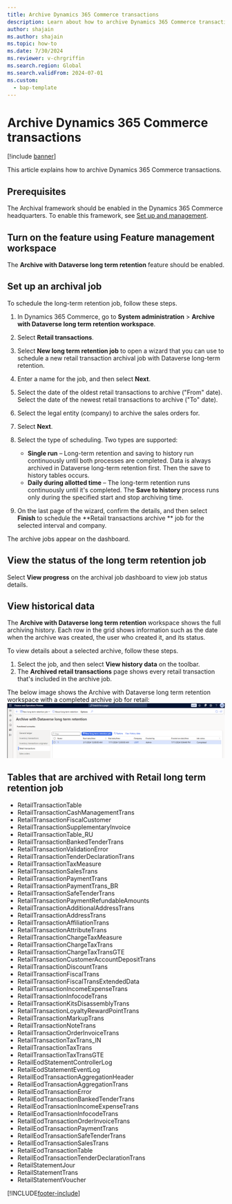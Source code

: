```yaml
---
title: Archive Dynamics 365 Commerce transactions
description: Learn about how to archive Dynamics 365 Commerce transactions.
author: shajain
ms.author: shajain
ms.topic: how-to    
ms.date: 7/30/2024
ms.reviewer: v-chrgriffin
ms.search.region: Global
ms.search.validFrom: 2024-07-01
ms.custom: 
  - bap-template
---
```


# Archive Dynamics 365 Commerce transactions

[!include [banner](includes/banner.md)]

This article explains how to archive Dynamics 365 Commerce transactions.

## Prerequisites

The Archival framework should be enabled in the Dynamics 365 Commerce headquarters. To enable this framework, see [Set up and management](archive-setup-manage.md).

## Turn on the feature using Feature management workspace

The **Archive with Dataverse long term retention** feature should be enabled.

## Set up an archival job

To schedule the long-term retention job, follow these steps.

1. In Dynamics 365 Commerce, go to **System administration** \> **Archive with Dataverse long term retention workspace**.
1. Select **Retail transactions**.
1. Select **New long term retention job** to open a wizard that you can use to schedule a new retail transaction archival job with Dataverse long-term retention.
1. Enter a name for the job, and then select **Next**.
1. Select the date of the oldest retail transactions to archive ("From" date). Select the date of the newest retail transactions to archive ("To" date).
1. Select the legal entity (company) to archive the sales orders for.
1. Select **Next**.
1. Select the type of scheduling. Two types are supported:

    - **Single run** – Long-term retention and saving to history run continuously until both processes are completed. Data is always archived in Dataverse long-term retention first. Then the save to history tables occurs.
    - **Daily during allotted time** – The long-term retention runs continuously until it's completed. The **Save to history** process runs only during the specified start and stop archiving time.

1. On the last page of the wizard, confirm the details, and then select **Finish** to schedule the **Retail transactions archive ** job for the selected interval and company.

The archive jobs appear on the dashboard.
    
## View the status of the long term retention job

Select **View progress** on the archival job dashboard to view job status details.

## View historical data

The **Archive with Dataverse long term retention** workspace shows the full archiving history. Each row in the grid shows information such as the date when the archive was created, the user who created it, and its status.

To view details about a selected archive, follow these steps.

1. Select the job, and then select **View history data** on the toolbar.
1. The **Archived retail transactions** page shows every retail transaction that's included in the archive job. 

The below image shows the Archive with Dataverse long term retention workspace with a completed archive job for retail:
![Archive with Dataverse long term retention workspace for Retail](./articles/commerce/media/Retail_LTR.png "Archive with Dataverse long term retention workspace for Retail")

## Tables that are archived with Retail long term retention job
- RetailTransactionTable
- RetailTransactionCashManagementTrans
- RetailTransactionFiscalCustomer
- RetailTransactionSupplementaryInvoice
- RetailTransactionTable_RU
- RetailTransactionBankedTenderTrans
- RetailTransactionValidationError
- RetailTransactionTenderDeclarationTrans
- RetailTransactionTaxMeasure
- RetailTransactionSalesTrans
- RetailTransactionPaymentTrans
- RetailTransactionPaymentTrans_BR
- RetailTransactionSafeTenderTrans
- RetailTransactionPaymentRefundableAmounts
- RetailTransactionAdditionalAddressTrans
- RetailTransactionAddressTrans
- RetailTransactionAffiliationTrans
- RetailTransactionAttributeTrans
- RetailTransactionChargeTaxMeasure
- RetailTransactionChargeTaxTrans
- RetailTransactionChargeTaxTransGTE
- RetailTransactionCustomerAccountDepositTrans
- RetailTransactionDiscountTrans
- RetailTransactionFiscalTrans
- RetailTransactionFiscalTransExtendedData
- RetailTransactionIncomeExpenseTrans
- RetailTransactionInfocodeTrans
- RetailTransactionKitsDisassemblyTrans
- RetailTransactionLoyaltyRewardPointTrans                          
- RetailTransactionMarkupTrans
- RetailTransactionNoteTrans
- RetailTransactionOrderInvoiceTrans
- RetailTransactionTaxTrans_IN
- RetailTransactionTaxTrans
- RetailTransactionTaxTransGTE
- RetailEodStatementControllerLog
- RetailEodStatementEventLog
- RetailEodTransactionAggregationHeader
- RetailEodTransactionAggregationTrans
- RetailEodTransactionError
- RetailEodTransactionBankedTenderTrans
- RetailEodTransactionIncomeExpenseTrans
- RetailEodTransactionInfocodeTrans
- RetailEodTransactionOrderInvoiceTrans
- RetailEodTransactionPaymentTrans
- RetailEodTransactionSafeTenderTrans
- RetailEodTransactionSalesTrans
- RetailEodTransactionTable
- RetailEodTransactionTenderDeclarationTrans
- RetailStatementJour
- RetailStatementTrans
- RetailStatementVoucher  


[!INCLUDE[footer-include](../includes/footer-banner.md)]